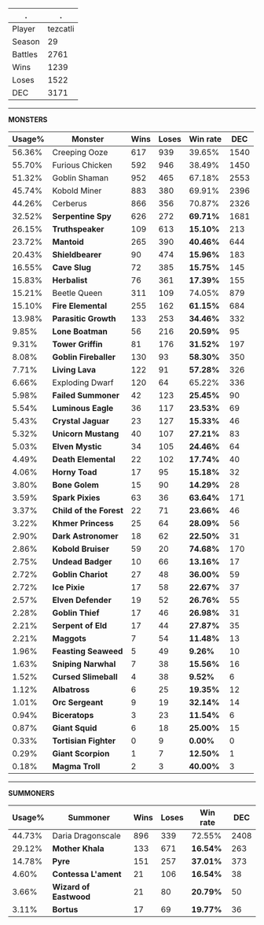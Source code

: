 .|.
|-|-
Player|tezcatli
Season|29
Battles|2761
Wins|1239
Loses|1522
DEC|3171

---
**MONSTERS**

Usage%|Monster|Wins|Loses|Win rate|DEC|
-|-|-|-|-|-|
56.36%|Creeping Ooze|617|939|39.65%|1540|
55.70%|Furious Chicken|592|946|38.49%|1450|
51.32%|Goblin Shaman|952|465|67.18%|2553|
45.74%|Kobold Miner|883|380|69.91%|2396|
44.26%|Cerberus|866|356|70.87%|2326|
32.52%|**Serpentine Spy**|626|272|**69.71%**|1681|
26.15%|**Truthspeaker**|109|613|**15.10%**|213|
23.72%|**Mantoid**|265|390|**40.46%**|644|
20.43%|**Shieldbearer**|90|474|**15.96%**|183|
16.55%|**Cave Slug**|72|385|**15.75%**|145|
15.83%|**Herbalist**|76|361|**17.39%**|155|
15.21%|Beetle Queen|311|109|74.05%|879|
15.10%|**Fire Elemental**|255|162|**61.15%**|684|
13.98%|**Parasitic Growth**|133|253|**34.46%**|332|
9.85%|**Lone Boatman**|56|216|**20.59%**|95|
9.31%|**Tower Griffin**|81|176|**31.52%**|197|
8.08%|**Goblin Fireballer**|130|93|**58.30%**|350|
7.71%|**Living Lava**|122|91|**57.28%**|326|
6.66%|Exploding Dwarf|120|64|65.22%|336|
5.98%|**Failed Summoner**|42|123|**25.45%**|90|
5.54%|**Luminous Eagle**|36|117|**23.53%**|69|
5.43%|**Crystal Jaguar**|23|127|**15.33%**|46|
5.32%|**Unicorn Mustang**|40|107|**27.21%**|83|
5.03%|**Elven Mystic**|34|105|**24.46%**|64|
4.49%|**Death Elemental**|22|102|**17.74%**|40|
4.06%|**Horny Toad**|17|95|**15.18%**|32|
3.80%|**Bone Golem**|15|90|**14.29%**|28|
3.59%|**Spark Pixies**|63|36|**63.64%**|171|
3.37%|**Child of the Forest**|22|71|**23.66%**|46|
3.22%|**Khmer Princess**|25|64|**28.09%**|56|
2.90%|**Dark Astronomer**|18|62|**22.50%**|31|
2.86%|**Kobold Bruiser**|59|20|**74.68%**|170|
2.75%|**Undead Badger**|10|66|**13.16%**|17|
2.72%|**Goblin Chariot**|27|48|**36.00%**|59|
2.72%|**Ice Pixie**|17|58|**22.67%**|37|
2.57%|**Elven Defender**|19|52|**26.76%**|55|
2.28%|**Goblin Thief**|17|46|**26.98%**|31|
2.21%|**Serpent of Eld**|17|44|**27.87%**|35|
2.21%|**Maggots**|7|54|**11.48%**|13|
1.96%|**Feasting Seaweed**|5|49|**9.26%**|10|
1.63%|**Sniping Narwhal**|7|38|**15.56%**|16|
1.52%|**Cursed Slimeball**|4|38|**9.52%**|6|
1.12%|**Albatross**|6|25|**19.35%**|12|
1.01%|**Orc Sergeant**|9|19|**32.14%**|14|
0.94%|**Biceratops**|3|23|**11.54%**|6|
0.87%|**Giant Squid**|6|18|**25.00%**|15|
0.33%|**Tortisian Fighter**|0|9|**0.00%**|0|
0.29%|**Giant Scorpion**|1|7|**12.50%**|1|
0.18%|**Magma Troll**|2|3|**40.00%**|3|

---
**SUMMONERS**

Usage%|Summoner|Wins|Loses|Win rate|DEC|
-|-|-|-|-|-|
44.73%|Daria Dragonscale|896|339|72.55%|2408|
29.12%|**Mother Khala**|133|671|**16.54%**|263|
14.78%|**Pyre**|151|257|**37.01%**|373|
4.60%|**Contessa L'ament**|21|106|**16.54%**|38|
3.66%|**Wizard of Eastwood**|21|80|**20.79%**|50|
3.11%|**Bortus**|17|69|**19.77%**|36|
